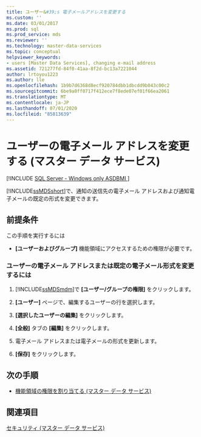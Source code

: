 ```yaml
---
title: ユーザー&#39;s 電子メールアドレスを変更する
ms.custom: ''
ms.date: 03/01/2017
ms.prod: sql
ms.prod_service: mds
ms.reviewer: ''
ms.technology: master-data-services
ms.topic: conceptual
helpviewer_keywords:
- users [Master Data Services], changing e-mail address
ms.assetid: 721277fd-84f0-41aa-8f2d-bc13a7221044
author: lrtoyou1223
ms.author: lle
ms.openlocfilehash: 1b9b7d6368d8ecf920784dbb1dbcdd9b043c00c2
ms.sourcegitcommit: 6be9a0ff0717f412ece7f8ede07ef01f66ea2061
ms.translationtype: MT
ms.contentlocale: ja-JP
ms.lasthandoff: 07/01/2020
ms.locfileid: "85813639"
---
```

# <a name="change-a-user39s-email-address-master-data-services"></a>ユーザーの電子メール アドレスを変更する (マスター データ サービス)

[!INCLUDE [SQL Server - Windows only ASDBMI  ](../includes/applies-to-version/sql-windows-only-asdbmi.md)]

  [!INCLUDE[ssMDSshort](../includes/ssmdsshort-md.md)]で、通知の送信先の電子メール アドレスおよび通知電子メールの既定の形式を変更できます。  
  
## <a name="prerequisites"></a>前提条件  
 この手順を実行するには  
  
-   **[ユーザーおよびグループ]** 機能領域にアクセスするための権限が必要です。  
  
### <a name="to-change-a-users-email-address-or-default-email-format"></a>ユーザーの電子メール アドレスまたは既定の電子メール形式を変更するには  
  
1.  [!INCLUDE[ssMDSmdm](../includes/ssmdsmdm-md.md)]で **[ユーザー/グループの権限]** をクリックします。  
  
2.  **[ユーザー]** ページで、編集するユーザーの行を選択します。  
  
3.  **[選択したユーザーの編集]** をクリックします。  
  
4.  **[全般]** タブの **[編集]** をクリックします。  
  
5.  電子メール アドレスまたは電子メールの形式を更新します。  
  
6.  **[保存]** をクリックします。  
  
## <a name="next-steps"></a>次の手順  
  
-   [機能領域の権限を割り当てる (マスター データ サービス)](../master-data-services/assign-functional-area-permissions-master-data-services.md)  
  
## <a name="see-also"></a>関連項目  
 [セキュリティ (マスター データ サービス)](../master-data-services/security-master-data-services.md)  
  
  
